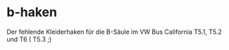 # b-haken
Der fehlende Kleiderhaken für die B-Säule im VW Bus California T5.1, T5.2 und T6 ( T5.3 ;)
